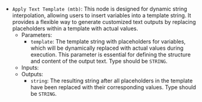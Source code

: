 - `Apply Text Template (mtb)`: This node is designed for dynamic string interpolation, allowing users to insert variables into a template string. It provides a flexible way to generate customized text outputs by replacing placeholders within a template with actual values.
    - Parameters:
        - `template`: The template string with placeholders for variables, which will be dynamically replaced with actual values during execution. This parameter is essential for defining the structure and content of the output text. Type should be `STRING`.
    - Inputs:
    - Outputs:
        - `string`: The resulting string after all placeholders in the template have been replaced with their corresponding values. Type should be `STRING`.
